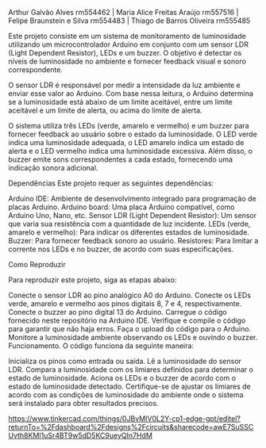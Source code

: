 Arthur Galvão Alves rm554462 |
Maria Alice Freitas Araújo rm557516 |
Felipe Braunstein e Silva rm554483 |
Thiago de Barros Oliveira rm555485 

Este projeto consiste em um sistema de monitoramento de luminosidade utilizando um microcontrolador Arduino em conjunto com um sensor LDR (Light Dependent Resistor), LEDs e um buzzer. O objetivo é detectar os níveis de luminosidade no ambiente e fornecer feedback visual e sonoro correspondente.

O sensor LDR é responsável por medir a intensidade da luz ambiente e enviar esse valor ao Arduino. Com base nessa leitura, o Arduino determina se a luminosidade está abaixo de um limite aceitável, entre um limite aceitável e um limite de alerta, ou acima do limite de alerta.

O sistema utiliza três LEDs (verde, amarelo e vermelho) e um buzzer para fornecer feedback ao usuário sobre o estado da luminosidade. O LED verde indica uma luminosidade adequada, o LED amarelo indica um estado de alerta e o LED vermelho indica uma luminosidade excessiva. Além disso, o buzzer emite sons correspondentes a cada estado, fornecendo uma indicação sonora adicional.

Dependências
Este projeto requer as seguintes dependências:

Arduino IDE: Ambiente de desenvolvimento integrado para programação de placas Arduino.
Arduino board: Uma placa Arduino compatível, como Arduino Uno, Nano, etc.
Sensor LDR (Light Dependent Resistor): Um sensor que varia sua resistência com a quantidade de luz incidente.
LEDs (verde, amarelo e vermelho): Para indicar os diferentes estados de luminosidade.
Buzzer: Para fornecer feedback sonoro ao usuário.
Resistores: Para limitar a corrente nos LEDs e no buzzer, de acordo com suas especificações.

Como Reproduzir

Para reproduzir este projeto, siga as etapas abaixo:

Conecte o sensor LDR ao pino analógico A0 do Arduino.
Conecte os LEDs verde, amarelo e vermelho aos pinos digitais 8, 7 e 4, respectivamente.
Conecte o buzzer ao pino digital 13 do Arduino.
Carregue o código fornecido neste repositório na Arduino IDE.
Verifique e compile o código para garantir que não haja erros.
Faça o upload do código para o Arduino.
Monitore a luminosidade ambiente observando os LEDs e ouvindo o buzzer.
Funcionamento.
O código funciona da seguinte maneira:

Inicializa os pinos como entrada ou saída.
Lê a luminosidade do sensor LDR.
Compara a luminosidade com os limiares definidos para determinar o estado de luminosidade.
Aciona os LEDs e o buzzer de acordo com o estado de luminosidade detectado.
Certifique-se de ajustar os limiares de acordo com as condições de luminosidade do ambiente onde o sistema será instalado para obter resultados precisos.

https://www.tinkercad.com/things/0JBvMIV0L2Y-cp1-edge-gpt/editel?returnTo=%2Fdashboard%2Fdesigns%2Fcircuits&sharecode=awE7SuSSCUvth8KMI1uSr4BT9w5dD5KC9ueyQIn7HdM
